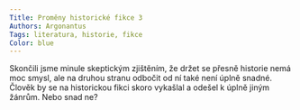```yaml
---
Title: Proměny historické fikce 3
Authors: Argonantus
Tags: literatura, historie, fikce
Color: blue
---
```

Skončili jsme minule skeptickým zjištěním,
že držet se přesně historie nemá moc
smysl, ale na druhou stranu odbočit od ní
také není úplně snadné. Člověk by se na
historickou fikci skoro vykašlal a odešel
k úplně jiným žánrům. Nebo snad ne?
